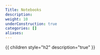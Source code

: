 ```yaml
---
Title: Notebooks
description:
weight: 10
underConstruction: true
categories: []
aliases:
---
```


{{ children style="h2" description="true" }}
